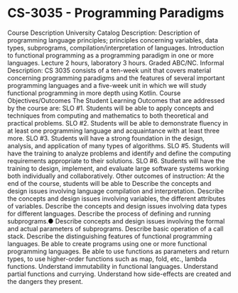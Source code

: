 # CS-3035 - Programming Paradigms

Course Description
University Catalog Description:
Description of programming language principles; principles concerning variables, data types,
subprograms, compilation/interpretation of languages. Introduction to functional programming as
a programming paradigm in one or more languages. Lecture 2 hours, laboratory 3 hours.
Graded ABC/NC.
Informal Description:
CS 3035 consists of a ten-week unit that covers material concerning programming paradigms and the features of several important programming languages and a five-week unit in which we will study functional programming in more depth using Kotlin.
Course Objectives/Outcomes
The Student Learning Outcomes that are addressed by the course are:
SLO #1. Students will be able to apply concepts and techniques from computing and
mathematics to both theoretical and practical problems.
SLO #2. Students will be able to demonstrate fluency in at least one programming language
and acquaintance with at least three more.
SLO #3. Students will have a strong foundation in the design, analysis, and application of
many types of algorithms.
SLO #5. Students will have the training to analyze problems and identify and define the
computing requirements appropriate to their solutions.
SLO #6. Students will have the training to design, implement, and evaluate large software
systems working both individually and collaboratively.
Other outcomes of instruction: At the end of the course, students will be able to
Describe the concepts and design issues involving language compilation and interpretation.
Describe the concepts and design issues involving variables, the different attributes of
variables.
Describe the concepts and design issues involving data types for different languages.
Describe the process of defining and running subprograms.●
Describe concepts and design issues involving the formal and actual parameters of
subprograms.
Describe basic operation of a call stack.
Describe the distinguishing features of functional programming languages.
Be able to create programs using one or more functional programming languages.
Be able to use functions as parameters and return types, to use higher-order functions such
as map, fold, etc., lambda functions.
Understand immutability in functional languages.
Understand partial functions and currying.
Understand how side-effects are created and the dangers they present.
